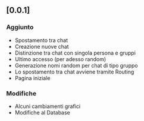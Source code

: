 ## [0.0.1]

### Aggiunto
- Spostamento tra chat
- Creazione nuove chat
- Distinzione tra chat con singola persona e gruppi
- Ultimo accesso (per adesso random)
- Generazione nomi random per chat di tipo gruppo
- Lo spostamento tra chat avviene tramite Routing
- Pagina iniziale

### Modifiche
- Alcuni cambiamenti grafici
- Modifiche al Database